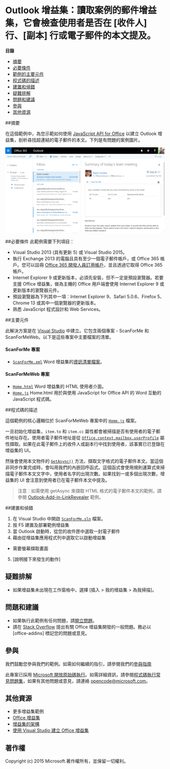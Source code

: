 # Outlook 增益集：讀取案例的郵件增益集，它會檢查使用者是否在 [收件人] 行、[副本] 行或電子郵件的本文提及。

**目錄**

* [摘要](#summary)
* [必要條件](#prerequisites)
* [範例的主要元件](#components)
* [程式碼的描述](#codedescription)
* [建置和偵錯](#build)
* [疑難排解](#troubleshooting)
* [問題和建議](#questions)
* [參與](#contribute)
* [其他資源](#additional-resources)

<a name="summary"></a>
##摘要

在這個範例中，為您示範如何使用 [JavaScript API for Office](https://msdn.microsoft.com/zh-tw/library/b27e70c3-d87d-4d27-85e0-103996273298(v=office.15)) 以建立 Outlook 增益集，剖析尋找超連結的電子郵件的本文。下列是有問題的案例圖片。

 ![](https://github.com/OfficeDev/Outlook-Add-in-ScanForMe/blob/master/readme-images/screenshot1.PNG)

<a name="prerequisites"></a>
##必要條件
此範例需要下列項目：  

  - Visual Studio 2013 (具有更新 5) 或 Visual Studio 2015。  
  - 執行 Exchange 2013 的電腦且具有至少一個電子郵件帳戶，或 Office 365 帳戶。您可以註冊 [Office 365 開發人員訂用帳戶](http://aka.ms/ro9c62)，並且透過它取得 Office 365 帳戶。
  - Internet Explorer 9 或更新版本，必須先安裝，但不一定是預設瀏覽器。若要支援 Office 增益集，做為主機的 Office 用戶端會使用 Internet Explorer 9 或更新版本的瀏覽器元件。
  - 預設瀏覽器為下列其中一項︰Internet Explorer 9、Safari 5.0.6、Firefox 5、Chrome 13 或其中一個瀏覽器的更新版本。
  - 熟悉 JavaScript 程式設計和 Web Services。

<a name="components"></a>
##主要元件

此解決方案是在 [Visual Studio](https://msdn.microsoft.com/zh-tw/library/office/fp179827.aspx#Tools_CreatingWithVS) 中建立。它包含兩個專案 - ScanForMe 和 ScanForMeWeb。以下是這些專案中主要檔案的清單。 
#### ScanForMe 專案

* [```ScanForMe.xml```](https://github.com/OfficeDev/Outlook-Add-in-ScanForMe/blob/master/ScanForMe/ScanForMeManifest/ScanForMe.xml) Word 增益集的[資訊清單檔案](https://msdn.microsoft.com/zh-tw/library/office/jj220082.aspx#StartBuildingApps_AnatomyofApp)。

#### ScanForMeWeb 專案

* [```Home.html```](https://github.com/OfficeDev/Outlook-Add-in-ScanForMe/blob/master/ScanForMeWeb/AppRead/Home/Home.html) Word 增益集的 HTML 使用者介面。
* [```Home.js```](https://github.com/OfficeDev/Outlook-Add-in-ScanForMe/blob/master/ScanForMeWeb/AppRead/Home/Home.js) Home.html 用於與使用 JavaScript for Office API 的 Word 互動的 JavaScript 程式碼。 


<a name="codedescription"></a>
##程式碼的描述

這個範例的核心邏輯位於 ScanForMeWeb 專案中的 [```Home.js```](https://github.com/OfficeDev/Outlook-Add-in-ScanForMe/blob/master/ScanForMeWeb/AppRead/Home/Home.js) 檔案。 

一旦初始化增益集，`item.to` 和 `item.cc` 屬性都會被掃描是否有使用者的電子郵件地址存在。使用者電子郵件地址是從 [```Office.context.mailbox.userProfile```](https://msdn.microsoft.com/zh-tw/library/office/fp160976.aspx) 屬性擷取。如果在此電子郵件上的收件人或副本行中找到使用者，該事實已已登錄在增益集的 UI。 

然後會使用本文物件的 [```GetAsync()```](https://msdn.microsoft.com/zh-tw/library/office/mt269089.aspx) 方法，擷取文字格式的電子郵件本文。當這個非同步作業完成時，會叫用我們的內嵌回呼函式。這個函式會使用規則運算式來掃描電子郵件本文文字中，使用者名字的出現次數。如果找到一或多個出現次數，增益集的 UI 會注意到使用者已在電子郵件本文中提及。 

>注意︰如需使用 getAsync 來擷取 HTML 格式的電子郵件本文的範例，請參閱 [Outlook-Add-in-LinkRevealer](https://github.com/OfficeDev/Outlook-Add-in-LinkRevealer) 範例。 


<a name="build"></a>
##建置和偵錯
1. 在 Visual Studio 中開啟 [```ScanForMe.sln```](ScanForMe.sln) 檔案。
2. 按 F5 建置及部署範例增益集 
3. 當 Outlook 啟動時，從您的收件匣中選取一封電子郵件
4. 藉由從增益集應用程式列中選取它以啟動增益集

 - 需要螢幕擷取畫面


5. [說明接下來發生的動作]


<a name="troubleshooting"></a>
## 疑難排解

- 如果增益集未出現在工作窗格中，選擇 [插入 > 我的增益集 > 為我掃描]<e />。

<a name="questions"></a>
## 問題和建議

- 如果執行此範例有任何問題，請[開立問題](https://github.com/OfficeDev/Outlook-Add-in-ScanForMe/issues)。
- 請在 [Stack Overflow](http://stackoverflow.com/questions/tagged/office-addins) 提出有關 Office 增益集開發的一般問題。務必以 [office-addins] 標記您的問題或意見。


<a name="contribute"></a>
## 參與 ##
我們鼓勵您參與我們的範例。如需如何繼續的指引，請參閱我們的[參與指南](./Contributing.md)

此專案已採用 [Microsoft 開放原始碼執行](https://opensource.microsoft.com/codeofconduct/)。如需詳細資訊，請參閱[程式碼執行常見問題集](https://opensource.microsoft.com/codeofconduct/faq/)，如果有其他問題或意見，請連絡 [opencode@microsoft.com](mailto:opencode@microsoft.com)。


<a name="additional-resources"></a>
## 其他資源 ##

- <a herf="https://github.com/OfficeDev?utf8=%E2%9C%93&amp;query=-Add-in">更多增益集範例</a>
- [Office 增益集](http://msdn.microsoft.com/zh-tw/library/office/jj220060.aspx)
- [增益集的架構](https://msdn.microsoft.com/zh-tw/library/office/jj220082.aspx#StartBuildingApps_AnatomyofApp)
- [使用 Visual Studio 建立 Office 增益集](https://msdn.microsoft.com/zh-tw/library/office/fp179827.aspx#Tools_CreatingWithVS)


## 著作權
Copyright (c) 2015 Microsoft.著作權所有，並保留一切權利。

